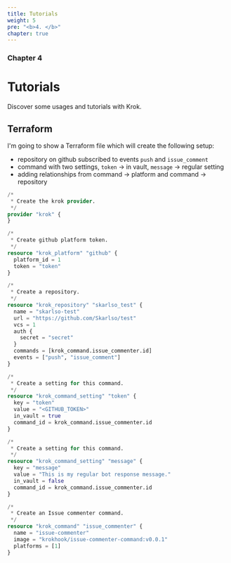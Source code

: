 ```yaml
---
title: Tutorials
weight: 5
pre: "<b>4. </b>"
chapter: true
---
```


### Chapter 4

# Tutorials

Discover some usages and tutorials with Krok.

## Terraform

I'm going to show a Terraform file which will create the following setup:

- repository on github subscribed to events `push` and `issue_comment`
- command with two settings, `token` -> in vault, `message` -> regular setting
- adding relationships from command -> platform and command -> repository

```terraform
/*
 * Create the krok provider.
 */
provider "krok" {
}

/*
 * Create github platform token.
 */
resource "krok_platform" "github" {
  platform_id = 1
  token = "token"
}

/*
 * Create a repository.
 */
resource "krok_repository" "skarlso_test" {
  name = "skarlso-test"
  url = "https://github.com/Skarlso/test"
  vcs = 1
  auth {
    secret = "secret"
  }
  commands = [krok_command.issue_commenter.id]
  events = ["push", "issue_comment"]
}

/*
 * Create a setting for this command.
 */
resource "krok_command_setting" "token" {
  key = "token"
  value = "<GITHUB_TOKEN>"
  in_vault = true
  command_id = krok_command.issue_commenter.id
}

/*
 * Create a setting for this command.
 */
resource "krok_command_setting" "message" {
  key = "message"
  value = "This is my regular bot response message."
  in_vault = false
  command_id = krok_command.issue_commenter.id
}

/*
 * Create an Issue commenter command.
 */
resource "krok_command" "issue_commenter" {
  name = "issue-commenter"
  image = "krokhook/issue-commenter-command:v0.0.1"
  platforms = [1]
}

```
